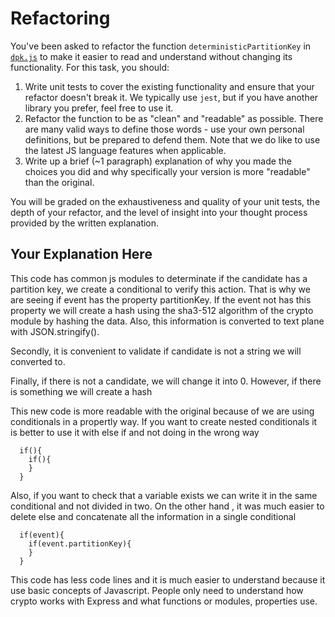 # Refactoring

You've been asked to refactor the function `deterministicPartitionKey` in [`dpk.js`](dpk.js) to make it easier to read and understand without changing its functionality. For this task, you should:

1. Write unit tests to cover the existing functionality and ensure that your refactor doesn't break it. We typically use `jest`, but if you have another library you prefer, feel free to use it.
2. Refactor the function to be as "clean" and "readable" as possible. There are many valid ways to define those words - use your own personal definitions, but be prepared to defend them. Note that we do like to use the latest JS language features when applicable.
3. Write up a brief (~1 paragraph) explanation of why you made the choices you did and why specifically your version is more "readable" than the original.

You will be graded on the exhaustiveness and quality of your unit tests, the depth of your refactor, and the level of insight into your thought process provided by the written explanation.

## Your Explanation Here
This code has common js modules to determinate if the candidate has a partition key, we create a conditional to verify this action. That is why we are seeing if event has the property partitionKey. If the event not has this property we will create a hash using the sha3-512 algorithm of the crypto module by hashing the data. Also, this information is converted to text plane with JSON.stringify().

Secondly, it is convenient to validate if candidate is not a string we will converted to.

Finally, if there is not a candidate, we will change it into 0. However, if there is something we will create a hash


This new code is more readable with the original because of we are using conditionals in a propertly way. If you want to create nested conditionals it is better to use it with else if and not doing in the wrong way 

```
  if(){
    if(){
    }
  }
```

Also,  if you want to check that a variable exists we can write it in the same conditional and not divided in two. On the other hand , it was much easier to delete else  and concatenate all the information in a single conditional


```
  if(event){
    if(event.partitionKey){
    }
  }
```
This code has less code lines and it is much easier to understand because it use basic concepts of Javascript. People only need to understand how crypto works with Express and what functions or modules, properties use. 

